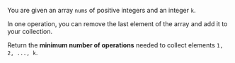 You are given an array `nums` of positive integers and an integer `k`.

In one operation, you can remove the last element of the array and add it to your collection.

Return the **minimum number of operations** needed to collect elements `1, 2, ..., k`.